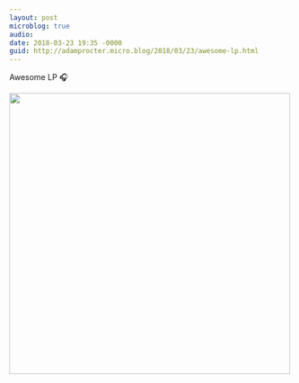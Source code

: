 ```yaml
---
layout: post
microblog: true
audio: 
date: 2018-03-23 19:35 -0000
guid: http://adamprocter.micro.blog/2018/03/23/awesome-lp.html
---
```

Awesome LP 🎧

<img src="http://discursive.adamprocter.co.uk/uploads/2018/4d9de65c09.jpg" width="500" height="500" />
